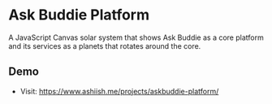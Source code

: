 # Ask Buddie Platform

A JavaScript Canvas solar system that shows Ask Buddie as a core platform and its services as a planets that rotates around the core.

## Demo

- Visit: https://www.ashiish.me/projects/askbuddie-platform/
